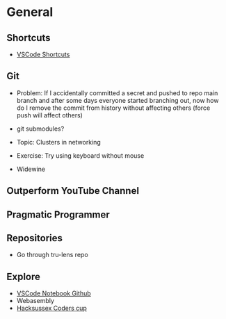 # General

## Shortcuts
- [VSCode Shortcuts](https://dev.to/stefirosca/10-must-know-vs-code-shortcuts-1n17)

## Git
- Problem: If I accidentally committed a secret and pushed to repo main branch and after some days everyone started branching out, now how do I remove the commit from history without affecting others (force push will affect others)
- git submodules?

- Topic: Clusters in networking

- Exercise: Try using keyboard without mouse
- Widewine

## Outperform YouTube Channel

## Pragmatic Programmer

## Repositories
- Go through tru-lens repo

## Explore
- [VSCode Notebook Github](https://github.com/aviaryan/VSCodeNotebook?tab=readme-ov-file)
- Webasembly
- [Hacksussex Coders cup](https://www.youtube.com/live/VixYfv0UEyE?si=MuCJcSi4pk2K31Ly)
